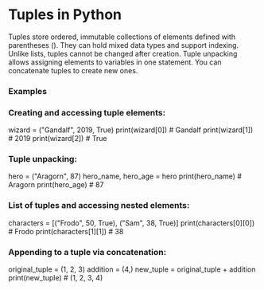 # Tuples in Python

Tuples store ordered, immutable collections of elements defined with parentheses (). They can hold mixed data types and support indexing. Unlike lists, tuples cannot be changed after creation. Tuple unpacking allows assigning elements to variables in one statement. You can concatenate tuples to create new ones.

### Examples

### Creating and accessing tuple elements:

wizard = ("Gandalf", 2019, True)
print(wizard[0])  # Gandalf
print(wizard[1])  # 2019
print(wizard[2])  # True

### Tuple unpacking:

hero = ("Aragorn", 87)
hero_name, hero_age = hero
print(hero_name)  # Aragorn
print(hero_age)   # 87

### List of tuples and accessing nested elements:

characters = [("Frodo", 50, True), ("Sam", 38, True)]
print(characters[0][0])  # Frodo
print(characters[1][1])  # 38

### Appending to a tuple via concatenation:

original_tuple = (1, 2, 3)
addition = (4,)
new_tuple = original_tuple + addition
print(new_tuple)  # (1, 2, 3, 4)
